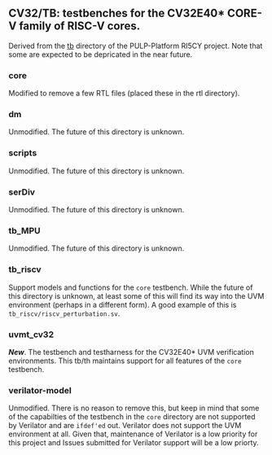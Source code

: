 ## CV32/TB: testbenches for the CV32E40\* CORE-V family of RISC-V cores.
Derived from the
[tb](https://github.com/pulp-platform/riscv/tree/master/tb)
directory of the PULP-Platform RI5CY project.
Note that some are expected to be depricated in the near future.

### core
Modified to remove a few RTL files (placed these in the rtl directory).

### dm
Unmodified.  The future of this directory is unknown.

### scripts
Unmodified.  The future of this directory is unknown.

### serDiv
Unmodified.  The future of this directory is unknown.

### tb_MPU
Unmodified.  The future of this directory is unknown.

### tb_riscv
Support models and functions for the `core` testbench.  While the future of this
directory is unknown, at least some of this will find its way into the UVM
environment (perhaps in a different form).   A good example of this is
`tb_riscv/riscv_perturbation.sv`.

### uvmt_cv32
**_New_**.  The testbench and testharness for the CV32E40\* UVM verification environments.
This tb/th maintains support for all features of the `core` testbench.

### verilator-model
Unmodified.  There is no reason to remove this, but keep in mind that some of
the capabilties of the testbench in the `core` directory are not supported by
Verilator and are `ifdef'ed` out.  Verilator does not support the UVM
environment at all.  Given that, maintenance of Verilator is a low priority for
this project and Issues submitted for Verilator support will be a low priorty.

